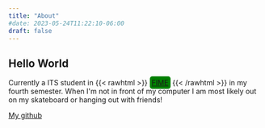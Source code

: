 ```yaml
---
title: "About"
#date: 2023-05-24T11:22:10-06:00
draft: false
---
```


## Hello World

Currently a ITS student in 
{{< rawhtml >}}
    <a href ="https://www.fime.uanl.mx/" target = "_blank" style="padding:4px; border-radius:5px; background:green;">FIME</a>
{{< /rawhtml >}} 
in my fourth semester. When I'm not in front of my computer I am most likely out on my skateboard or hanging out with friends!

[My github](https://github.com/MrBocch)